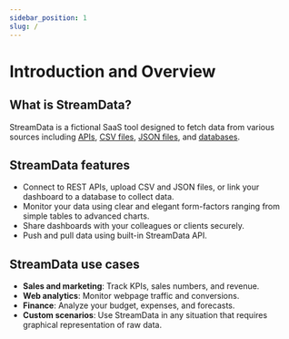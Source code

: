 ```yaml
---
sidebar_position: 1
slug: /
---
```


# Introduction and Overview
## What is StreamData?
StreamData is a fictional SaaS tool designed to fetch data from various sources including [APIs](/docs/data-sources/api.md), [CSV files](/docs/data-sources/csv.md), [JSON files](/docs/data-sources/api.md), and [databases](/docs/data-sources/data_base.md).
## StreamData features
- Connect to REST APIs, upload CSV and JSON files, or link your dashboard to a database to collect data.
- Monitor your data using clear and elegant form-factors ranging from simple tables to advanced charts.
- Share dashboards with your colleagues or clients securely.
- Push and pull data using built-in StreamData API.
## StreamData use cases
- **Sales and marketing**: Track KPIs, sales numbers, and revenue.
- **Web analytics**: Monitor webpage traffic and conversions.
- **Finance**: Analyze your budget, expenses, and forecasts.
- **Custom scenarios**: Use StreamData in any situation that requires graphical representation of raw data.
